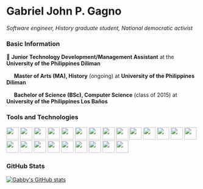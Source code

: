 # Gabriel John P. Gagno
*Software engineer, History graduate student, National democratic activist*
### Basic Information
🔭 **Junior Technology Development/Management Assistant** at the **University of the Philippines Diliman**

<img height="16" width="16" src="https://upload.wikimedia.org/wikipedia/en/thumb/3/3d/University_of_The_Philippines_seal.svg/800px-University_of_The_Philippines_seal.svg.png" /> **Master of Arts (MA), History** (ongoing) at **University of the Philippines Diliman**

<img height="16" width="16" src="https://upload.wikimedia.org/wikipedia/en/thumb/3/3d/University_of_The_Philippines_seal.svg/800px-University_of_The_Philippines_seal.svg.png" /> **Bachelor of Science (BSc), Computer Science** (class of 2015) at **University of the Philippines Los Baños**

### Tools and Technologies
<img height="32" width="32" src="https://cdn.jsdelivr.net/npm/simple-icons@v4/icons/javascript.svg" /> <img height="32" width="32" src="https://cdn.jsdelivr.net/npm/simple-icons@v4/icons/node-dot-js.svg" /> <img height="32" width="32" src="https://cdn.jsdelivr.net/npm/simple-icons@v4/icons/vue-dot-js.svg" /> <img height="32" width="32" src="https://cdn.jsdelivr.net/npm/simple-icons@v4/icons/electron.svg" /> <img height="32" width="32" src="https://cdn.jsdelivr.net/npm/simple-icons@v4/icons/php.svg" /> <img height="32" width="32" src="https://cdn.jsdelivr.net/npm/simple-icons@v4/icons/laravel.svg" /> <img height="32" width="32" src="https://cdn.jsdelivr.net/npm/simple-icons@v4/icons/codeigniter.svg" /> <img height="32" width="32" src="https://cdn.jsdelivr.net/npm/simple-icons@v4/icons/wordpress.svg" />  <img height="32" width="32" src="https://cdn.jsdelivr.net/npm/simple-icons@v4/icons/python.svg" /> <img height="32" width="32" src="https://cdn.jsdelivr.net/npm/simple-icons@v4/icons/mysql.svg" /> <img height="32" width="32" src="https://cdn.jsdelivr.net/npm/simple-icons@v4/icons/java.svg" />  <img height="32" width="32" src="https://cdn.jsdelivr.net/npm/simple-icons@v4/icons/mariadb.svg" /> <img height="32" width="32" src="https://cdn.jsdelivr.net/npm/simple-icons@v4/icons/postgresql.svg" /> <img height="32" width="32" src="https://cdn.jsdelivr.net/npm/simple-icons@v4/icons/mongodb.svg" /> <img height="32" width="32" src="https://cdn.jsdelivr.net/npm/simple-icons@v4/icons/html5.svg" /> <img height="32" width="32" src="https://cdn.jsdelivr.net/npm/simple-icons@v4/icons/css3.svg" />  <img height="32" width="32" src="https://cdn.jsdelivr.net/npm/simple-icons@v4/icons/git.svg" /> <img height="32" width="32" src="https://cdn.jsdelivr.net/npm/simple-icons@v4/icons/serverless.svg" /> <img height="32" width="32" src="https://cdn.jsdelivr.net/npm/simple-icons@v4/icons/linux.svg" /> <img height="32" width="32" src="https://cdn.jsdelivr.net/npm/simple-icons@v4/icons/ubuntu.svg" /> <img height="32" width="32" src="https://cdn.jsdelivr.net/npm/simple-icons@v4/icons/gnubash.svg" />  <img height="32" width="32" src="https://cdn.jsdelivr.net/npm/simple-icons@v4/icons/gitlab.svg" /> <img height="32" width="32" src="https://cdn.jsdelivr.net/npm/simple-icons@v4/icons/npm.svg" /> 


### GitHub Stats
[![Gabby's GitHub stats](https://github-readme-stats.vercel.app/api?username=gabrielgagno)](https://github.com/anuraghazra/github-readme-stats)

<!--
**gabrielgagno/gabrielgagno** is a ✨ _special_ ✨ repository because its `README.md` (this file) appears on your GitHub profile.

Here are some ideas to get you started:

- 🔭 I’m currently working on ...
- 🌱 I’m currently learning ...
- 👯 I’m looking to collaborate on ...
- 🤔 I’m looking for help with ...
- 💬 Ask me about ...
- 📫 How to reach me: ...
- 😄 Pronouns: ...
- ⚡ Fun fact: ...
-->
